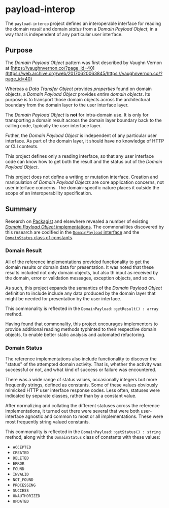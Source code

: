 # payload-interop

The `payload-interop` project defines an interoperable interface for reading
the domain *result* and domain *status* from a _Domain Payload Object_, in a
way that is independent of any particular user interface.

## Purpose

The _Domain Payload Object_ pattern was first described by Vaughn Vernon at
[https://vaughnvernon.co/?page_id=40](https://web.archive.org/web/20170620063845/https://vaughnvernon.co/?page_id=40)

Whereas a _Data Transfer Object_ provides *properties* found on domain objects,
a _Domain Payload Object_ provides *entire domain objects*. Its purpose is to
transport those domain objects across the architectural boundary from the domain
layer to the user interface layer.

The _Domain Payload Object_ is **not** for intra-domain use. It is only for
transporting a domain result across the domain layer boundary back to the
calling code, typically the user interface layer.

Futher, the _Domain Payload Object_ is independent of any particular user
interface. As part of the domain layer, it should have no knowledge of HTTP or
CLI contexts.

This project defines only a reading interface, so that any user interface code
can know how to get both the result and the status out of the _Domain Payload
Object_.

This project does not define a writing or mutation interface. Creation and
manipulation of _Domain Payload Objects_ are core application concerns, not user
interface concerns. The domain-specific nature places it outside the scope of an
interoperability specification.

## Summary

Research on [Packagist](http://packagist.org) and elsewhere revealed a number
of existing [_Domain Payload Object_ implementations](./IMPLEMENTATIONS.md).
The commonalities discovered by this research are codified in the
[`DomainPayload` interface](./src/DomainPayload.php) and the
[`DomainStatus` class of constants](./src/DomainStatus.php).

### Domain Result

All of the reference implementations provided functionality to get the domain
results or domain data for presentation. It was noted that these results
included not only domain objects, but also th input as received by the domain,
error or validation messages, exception objects, and so on.

As such, this project expands the semantics of the _Domain Payload Object_
definition to include include any data produced by the domain layer that might
be needed for presentation by the user interface.

This commonality is reflected in the `DomainPayload::getResult() : array`
method.

Having found that commonality, this project encourages implementors to provide
additional reading methods typhinted to their respective domain objects, to
enable better static analysis and automated refactoring.

### Domain Status

The reference implementations also include functionality to discover the
"status" of the attempted domain activity. That is, whether the activity was
successful or not, and what kind of success or failure was encountered.

There was a wide range of status values, occasionally integers but more
frequently strings, defined as constants. Some of these values obviously
mimicked HTTP user interface response codes. Less often, statuses were indicated
by separate classes, rather than by a constant value.

After normalizing and collating the different statuses across the reference
implementations, it turned out there were several that were both user-interface
agnostic and common to most or all implementations. These were most frequently
string valued constants.

This commonality is reflected in the `DomainPayload::getStatus() : string`
method, along with the `DomainStatus` class of constants with these values:

 - `ACCEPTED`
 - `CREATED`
 - `DELETED`
 - `ERROR`
 - `FOUND`
 - `INVALID`
 - `NOT_FOUND`
 - `PROCESSING`
 - `SUCCESS`
 - `UNAUTHORIZED`
 - `UPDATED`
